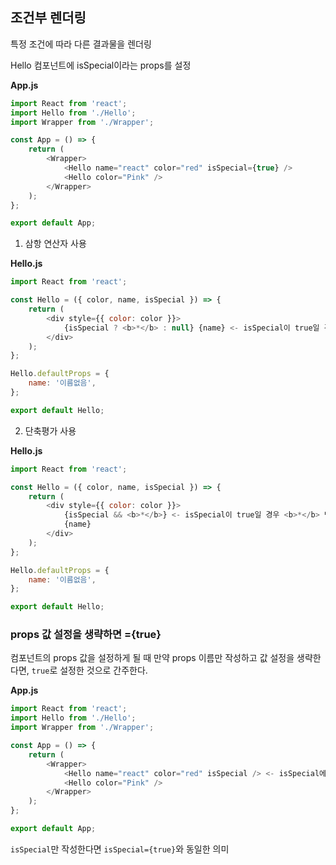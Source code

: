 ## 조건부 렌더링

특정 조건에 따라 다른 결과물을 렌더링

Hello 컴포넌트에 isSpecial이라는 props를 설정

**App.js**

```js
import React from 'react';
import Hello from './Hello';
import Wrapper from './Wrapper';

const App = () => {
	return (
		<Wrapper>
			<Hello name="react" color="red" isSpecial={true} />
			<Hello color="Pink" />
		</Wrapper>
	);
};

export default App;
```

1. 삼항 연산자 사용

**Hello.js**

```js
import React from 'react';

const Hello = ({ color, name, isSpecial }) => {
	return (
		<div style={{ color: color }}>
			{isSpecial ? <b>*</b> : null} {name} <- isSpecial이 true일 경우 '<b>* react</b>' 이렇게 렌더링 됨
		</div>
	);
};

Hello.defaultProps = {
	name: '이름없음',
};

export default Hello;
```

2. 단축평가 사용

**Hello.js**

```js
import React from 'react';

const Hello = ({ color, name, isSpecial }) => {
	return (
		<div style={{ color: color }}>
			{isSpecial && <b>*</b>} <- isSpecial이 true일 경우 <b>*</b> 반환, false일 경우에 평가를 멈추므로 아무것도 하지 않음
			{name}
		</div>
	);
};

Hello.defaultProps = {
	name: '이름없음',
};

export default Hello;
```

### props 값 설정을 생략하면 ={true}

컴포넌트의 props 값을 설정하게 될 때 만약 props 이름만 작성하고 값 설정을 생략한다면, `true`로 설정한 것으로 간주한다.

**App.js**

```js
import React from 'react';
import Hello from './Hello';
import Wrapper from './Wrapper';

const App = () => {
	return (
		<Wrapper>
			<Hello name="react" color="red" isSpecial /> <- isSpecial에 아무런 값 할당이 되어있지 않음
			<Hello color="Pink" />
		</Wrapper>
	);
};

export default App;

```

`isSpecial`만 작성한다면 `isSpecial={true}`와 동일한 의미